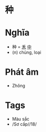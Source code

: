 # 种

# Nghĩa
* 种 = [禾](禾.md) [中](中.md)
* (n) chủng, loại

# Phát âm
* Zhǒng

# Tags
* Màu sắc
*  /Sơ cấp//18/

<script>window.HANZI_FIELD='种';</script>
